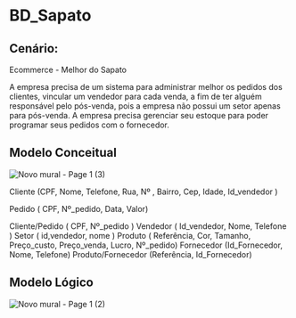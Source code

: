 # BD_Sapato


## Cenário:
Ecommerce - Melhor do Sapato

  A empresa precisa de um sistema para administrar melhor os pedidos dos clientes, vincular um vendedor para cada venda, 
  a fim de ter alguém responsável pelo pós-venda, pois a empresa não possui um setor apenas para pós-venda. A empresa precisa 
  gerenciar seu estoque para poder programar seus pedidos com o fornecedor.


## Modelo Conceitual

![Novo mural - Page 1 (3)](https://github.com/Wilton-Monteiro/BD_Sapato/assets/145207587/dcc74988-a18f-4bd7-91d5-10ed93a69e86)


Cliente (CPF, Nome, Telefone, Rua, Nº , Bairro, Cep, Idade, Id_vendedor )  

Pedido ( CPF, Nº_pedido, Data, Valor)  

Cliente/Pedido ( CPF, Nº_pedido )
Vendedor ( Id_vendedor, Nome, Telefone )
Setor ( id,vendedor, nome )
Produto ( Referência, Cor, Tamanho, Preço_custo, Preço_venda, Lucro, Nº_pedido)
Fornecedor (Id_Fornecedor, Nome, Telefone)
Produto/Fornecedor (Referência, Id_Fornecedor)



## Modelo Lógico

![Novo mural - Page 1 (2)](https://github.com/Wilton-Monteiro/BD_Sapato/assets/145207587/03278879-d929-407e-bafc-c97043499b97)


